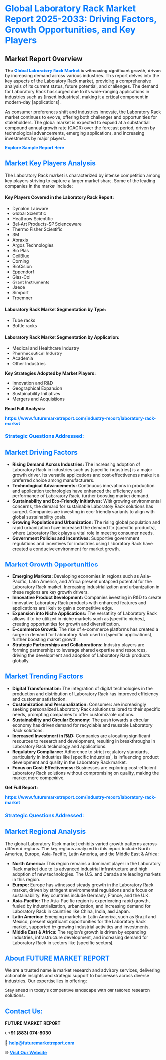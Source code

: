 <h1 style="color: #007BFF;">Global Laboratory Rack Market Report 2025-2033: Driving Factors, Growth Opportunities, and Key Players</h1>

<section id="overview">
<h2>Market Report Overview</h2>
<p>The <a href="https://www.futuremarketreport.com/industry-report/laboratory-rack-market" style="color: #007BFF; text-decoration: none;"><strong>Global Laboratory Rack Market</strong></a> is witnessing significant growth, driven by increasing demand across various industries. This report delves into the key aspects of the Laboratory Rack market, providing a comprehensive analysis of its current status, future potential, and challenges. The demand for Laboratory Rack has surged due to its wide-ranging applications in industries such as [insert industries], making it a critical component in modern-day [applications].</p>
<p>As consumer preferences shift and industries innovate, the Laboratory Rack market continues to evolve, offering both challenges and opportunities for stakeholders. The global market is expected to expand at a substantial compound annual growth rate (CAGR) over the forecast period, driven by technological advancements, emerging applications, and increasing investments by major players.</p>
</section>

<section id="overview">
<p><a href="https://www.futuremarketreport.com/request-sample/reportId=107415" style="color: #007BFF; text-decoration: none;"><strong>Explore Sample Report Here</strong></a></p>
</section>

<section id="key-players">
<h2 style="color: #007BFF;">Market Key Players Analysis</h2>
<p>The Laboratory Rack market is characterized by intense competition among key players striving to capture a larger market share. Some of the leading companies in the market include:</p>
<h4>Key Players Covered in the Laboratory Rack Report:</h4>
<ul><li>Dynalon Labware</li><li>Global Scientific</li><li>Heathrow Scientific</li><li>Bel-Art Products-SP Scienceware</li><li>Thermo Fisher Scientific</li><li>3M</li><li>Abraxis</li><li>Argos Technologies</li><li>Bio Plas</li><li>CeilBlue</li><li>Corning</li><li>BioCision</li><li>Eppendorf</li><li>Glas-Col</li><li>Grant Instruments</li><li>Jaece</li><li>Simport</li><li>Troemner</li></ul>
<h4>Laboratory Rack Market Segmentation by Type:</h4>
<ul><li>Tube racks</li><li>Bottle racks</li></ul>

<h4>Laboratory Rack Market Segmentation by Application:</h4>
<ul><li>Medical and Healthcare Industry</li><li>Pharmaceutical Industry</li><li>Academia</li><li>Other Industries</li></ul>
<p><strong>Key Strategies Adopted by Market Players:</strong></p>
<ul>
<li>Innovation and R&D</li>
<li>Geographical Expansion</li>
<li>Sustainability Initiatives</li>
<li>Mergers and Acquisitions</li>
</ul>
</section>

<section>
<p><strong>Read Full Analysis: </strong></p><a href="https://www.futuremarketreport.com/industry-report/laboratory-rack-market" style="color: #007BFF; text-decoration: none;"><strong>https://www.futuremarketreport.com/industry-report/laboratory-rack-market</strong></a>
<h3 style="color: #007BFF;">Strategic Questions Addressed:</h3>
</section>

<section id="driving-factors">
<h2 style="color: #007BFF;">Market Driving Factors</h2>
<ul>
<li><strong>Rising Demand Across Industries:</strong> The increasing adoption of Laboratory Rack in industries such as [specific industries] is a major growth driver. Its versatile applications and cost-effectiveness make it a preferred choice among manufacturers.</li>
<li><strong>Technological Advancements:</strong> Continuous innovations in production and application technologies have enhanced the efficiency and performance of Laboratory Rack, further boosting market demand.</li>
<li><strong>Sustainability and Eco-Friendly Initiatives:</strong> With growing environmental concerns, the demand for sustainable Laboratory Rack solutions has surged. Companies are investing in eco-friendly variants to align with global sustainability goals.</li>
<li><strong>Growing Population and Urbanization:</strong> The rising global population and rapid urbanization have increased the demand for [specific products], where Laboratory Rack plays a vital role in meeting consumer needs.</li>
<li><strong>Government Policies and Incentives:</strong> Supportive government regulations and incentives for industries using Laboratory Rack have created a conducive environment for market growth.</li>
</ul>
</section>

<section id="growth-opportunities">
<h2 style="color: #007BFF;">Market Growth Opportunities</h2>
<ul>
<li><strong>Emerging Markets:</strong> Developing economies in regions such as Asia-Pacific, Latin America, and Africa present untapped potential for the Laboratory Rack market. Increasing industrialization and urbanization in these regions are key growth drivers.</li>
<li><strong>Innovative Product Development:</strong> Companies investing in R&D to create innovative Laboratory Rack products with enhanced features and applications are likely to gain a competitive edge.</li>
<li><strong>Expansion into Niche Applications:</strong> The versatility of Laboratory Rack allows it to be utilized in niche markets such as [specific niches], creating opportunities for growth and diversification.</li>
<li><strong>E-commerce Growth:</strong> The rise of e-commerce platforms has created a surge in demand for Laboratory Rack used in [specific applications], further boosting market growth.</li>
<li><strong>Strategic Partnerships and Collaborations:</strong> Industry players are forming partnerships to leverage shared expertise and resources, driving the development and adoption of Laboratory Rack products globally.</li>
</ul>
</section>

<section id="trending-factors">
<h2 style="color: #007BFF;">Market Trending Factors</h2>
<ul>
<li><strong>Digital Transformation:</strong> The integration of digital technologies in the production and distribution of Laboratory Rack has improved efficiency and customer satisfaction.</li>
<li><strong>Customization and Personalization:</strong> Consumers are increasingly seeking personalized Laboratory Rack solutions tailored to their specific needs, prompting companies to offer customizable options.</li>
<li><strong>Sustainability and Circular Economy:</strong> The push towards a circular economy has driven demand for recyclable and reusable Laboratory Rack solutions.</li>
<li><strong>Increased Investment in R&D:</strong> Companies are allocating significant resources to research and development, resulting in breakthroughs in Laboratory Rack technology and applications.</li>
<li><strong>Regulatory Compliance:</strong> Adherence to strict regulatory standards, particularly in industries like [specific industries], is influencing product development and quality in the Laboratory Rack market.</li>
<li><strong>Focus on Cost-Effectiveness:</strong> Businesses are exploring cost-efficient Laboratory Rack solutions without compromising on quality, making the market more competitive.</li>
</ul>
</section>

<section>
<p><strong>Get Full Report: </strong></p><a href="https://www.futuremarketreport.com/industry-report/laboratory-rack-market" style="color: #007BFF; text-decoration: none;"><strong>https://www.futuremarketreport.com/industry-report/laboratory-rack-market</strong></a>
<h3 style="color: #007BFF;">Strategic Questions Addressed:</h3>
</section>


<section id="regional-analysis">
<h2 style="color: #007BFF;">Market Regional Analysis</h2>
<p>The global Laboratory Rack market exhibits varied growth patterns across different regions. The key regions analyzed in this report include North America, Europe, Asia-Pacific, Latin America, and the Middle East & Africa:</p>
<ul>
<li><strong>North America:</strong> This region remains a dominant player in the Laboratory Rack market due to its advanced industrial infrastructure and high adoption of new technologies. The U.S. and Canada are leading markets in this region.</li>
<li><strong>Europe:</strong> Europe has witnessed steady growth in the Laboratory Rack market, driven by stringent environmental regulations and a focus on sustainability. Key countries include Germany, France, and the U.K.</li>
<li><strong>Asia-Pacific:</strong> The Asia-Pacific region is experiencing rapid growth, fueled by industrialization, urbanization, and increasing demand for Laboratory Rack in countries like China, India, and Japan.</li>
<li><strong>Latin America:</strong> Emerging markets in Latin America, such as Brazil and Mexico, present significant opportunities for the Laboratory Rack market, supported by growing industrial activities and investments.</li>
<li><strong>Middle East & Africa:</strong> The region’s growth is driven by expanding industries, infrastructure development, and increasing demand for Laboratory Rack in sectors like [specific sectors].</li>
</ul>
</section>

<footer>
<h2 style="color: #007BFF;">About FUTURE MARKET REPORT</h2>
<p>We are a trusted name in market research and advisory services, delivering actionable insights and strategic support to businesses across diverse industries. Our expertise lies in offering:</p>

<p>Stay ahead in today’s competitive landscape with our tailored research solutions.</p>

<h2 style="color: #007BFF;">Contact Us:</h2>
<p><strong>FUTURE MARKET REPORT</strong></p>
<p>📞 <strong>+91 (883) 074-8030</strong></p>
<p>📧 <strong><a href="mailto:help@futuremarketreport.com" style="color: #007BFF;">help@futuremarketreport.com</a></strong></p>
<p>🌐 <strong><a href="https://www.futuremarketreport.com/" style="color: #007BFF;">Visit Our Website</a></strong></p>
</footer>